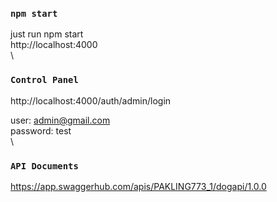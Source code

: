 ### `npm start`

just run npm start \
http://localhost:4000
 \
 \


### `Control Panel`

http://localhost:4000/auth/admin/login

user: admin@gmail.com \
password: test
 \
 \


### `API Documents`

https://app.swaggerhub.com/apis/PAKLING773_1/dogapi/1.0.0




